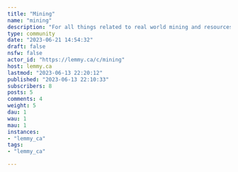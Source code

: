 ```yaml
---
title: "Mining" 
name: "mining"
description: "For all things related to real world mining and resources, including jobs, equipment, announcements, stock market, humblebrags, memes, etc. See also: [Geology](https://lemmy.ca/c/geology) and [Geology Careers](https://lemmy.ca/c/geologycareers) "
type: community
date: "2023-06-21 14:54:32"
draft: false
nsfw: false
actor_id: "https://lemmy.ca/c/mining"
host: lemmy.ca
lastmod: "2023-06-13 22:20:12"
published: "2023-06-13 22:10:33"
subscribers: 8
posts: 5
comments: 4
weight: 5
dau: 1
wau: 1
mau: 1
instances:
- "lemmy_ca"
tags: 
- "lemmy_ca"

---
```

